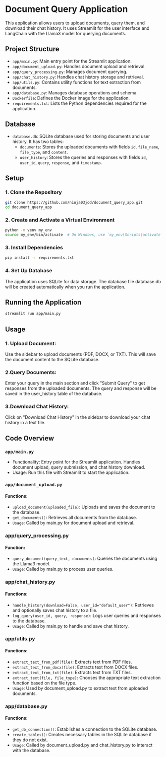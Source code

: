 # Document Query Application

This application allows users to upload documents, query them, and download their chat history. It uses Streamlit for the user interface and LangChain with the Llama3 model for querying documents.

## Project Structure

- `app/main.py`: Main entry point for the Streamlit application.
- `app/document_upload.py`: Handles document upload and retrieval.
- `app/query_processing.py`: Manages document querying.
- `app/chat_history.py`: Handles chat history storage and retrieval.
- `app/utils.py`: Contains utility functions for text extraction from documents.
- `app/database.py`: Manages database operations and schema.
- `Dockerfile`: Defines the Docker image for the application.
- `requirements.txt`: Lists the Python dependencies required for the application.

## Database

- `database.db`: SQLite database used for storing documents and user history. It has two tables:
  - `documents`: Stores the uploaded documents with fields `id`, `file_name`, `file_type`, and `content`.
  - `user_history`: Stores the queries and responses with fields `id`, `user_id`, `query`, `response`, and `timestamp`.

## Setup

### 1. Clone the Repository

```bash
git clone https://github.com/ninja03jod/document_query_app.git
cd document_query_app
```

### 2. Create and Activate a Virtual Environment

```bash
python -m venv my_env
source my_env/bin/activate  # On Windows, use `my_env\Scripts\activate`
```
### 3. Install Dependencies

```bash
pip install -r requirements.txt
```
### 4. Set Up Database

The application uses SQLite for data storage. The database file database.db will be created automatically when you run the application.

## Running the Application

```bash
streamlit run app/main.py
```
## Usage

### 1. Upload Document:
Use the sidebar to upload documents (PDF, DOCX, or TXT). This will save the document content to the SQLite database.

### 2.Query Documents:
Enter your query in the main section and click "Submit Query" to get responses from the uploaded documents. The query and response will be saved in the user_history table of the database.

### 3.Download Chat History:
Click on "Download Chat History" in the sidebar to download your chat history in a text file.

## Code Overview
### `app/main.py`
- Functionality: Entry point for the Streamlit application. Handles document upload, query submission, and chat history download.
- Usage: Run this file with Streamlit to start the application.

### `app/document_upload.py`

#### Functions:
- `upload_document(uploaded_file)`: Uploads and saves the document to the database.
- `get_documents()`: Retrieves all documents from the database.
- `Usage`: Called by main.py for document upload and retrieval.

### app/query_processing.py
#### Function:
- `query_document(query_text, documents)`: Queries the documents using the Llama3 model.
- `Usage`: Called by main.py to process user queries.

### app/chat_history.py
#### Functions:
- `handle_history(download=False, user_id="default_user")`: Retrieves and optionally saves chat history to a file.
- `log_query(user_id, query, response)`: Logs user queries and responses to the database.
- `Usage`: Called by main.py to handle and save chat history.

### app/utils.py
#### Functions:
- `extract_text_from_pdf(file)`: Extracts text from PDF files.
- `extract_text_from_docx(file)`: Extracts text from DOCX files.
- `extract_text_from_txt(file)`: Extracts text from TXT files.
- `extract_text(file, file_type)`: Chooses the appropriate text extraction function based on the file type.
- `Usage`: Used by document_upload.py to extract text from uploaded documents.

### app/database.py
#### Functions:
- `get_db_connection()`: Establishes a connection to the SQLite database.
- `create_tables()`: Creates necessary tables in the SQLite database if they do not exist.
- `Usage`: Called by document_upload.py and chat_history.py to interact with the database.